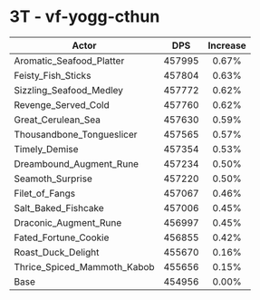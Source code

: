 # 3T - vf-yogg-cthun
| Actor | DPS | Increase |
|---|:---:|:---:|
|Aromatic_Seafood_Platter|457995|0.67%|
|Feisty_Fish_Sticks|457804|0.63%|
|Sizzling_Seafood_Medley|457772|0.62%|
|Revenge_Served_Cold|457760|0.62%|
|Great_Cerulean_Sea|457630|0.59%|
|Thousandbone_Tongueslicer|457565|0.57%|
|Timely_Demise|457354|0.53%|
|Dreambound_Augment_Rune|457234|0.50%|
|Seamoth_Surprise|457220|0.50%|
|Filet_of_Fangs|457067|0.46%|
|Salt_Baked_Fishcake|457006|0.45%|
|Draconic_Augment_Rune|456997|0.45%|
|Fated_Fortune_Cookie|456855|0.42%|
|Roast_Duck_Delight|455670|0.16%|
|Thrice_Spiced_Mammoth_Kabob|455656|0.15%|
|Base|454956|0.00%|
